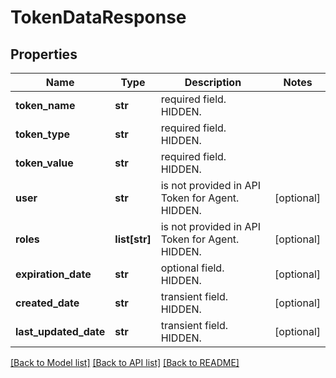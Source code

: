 # TokenDataResponse

## Properties
Name | Type | Description | Notes
------------ | ------------- | ------------- | -------------
**token_name** | **str** | required field. HIDDEN. | 
**token_type** | **str** | required field. HIDDEN. | 
**token_value** | **str** | required field. HIDDEN. | 
**user** | **str** | is not provided in API Token for Agent. HIDDEN. | [optional] 
**roles** | **list[str]** | is not provided in API Token for Agent. HIDDEN. | [optional] 
**expiration_date** | **str** | optional field. HIDDEN. | [optional] 
**created_date** | **str** | transient field. HIDDEN. | [optional] 
**last_updated_date** | **str** | transient field. HIDDEN. | [optional] 

[[Back to Model list]](../README.md#documentation-for-models) [[Back to API list]](../README.md#documentation-for-api-endpoints) [[Back to README]](../README.md)


